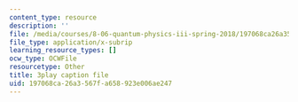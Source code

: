 ```yaml
---
content_type: resource
description: ''
file: /media/courses/8-06-quantum-physics-iii-spring-2018/197068ca26a3567fa658923e006ae247_omqSBV--uQ4.vtt
file_type: application/x-subrip
learning_resource_types: []
ocw_type: OCWFile
resourcetype: Other
title: 3play caption file
uid: 197068ca-26a3-567f-a658-923e006ae247
---
```

